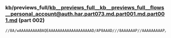 ### kb/previews_full/kb__previews_full__kb__previews_full__flows__personal_account@auth.har.part073.md.part001.md.part001.md (part 002)

```md
//8A/wAAAAAAAAABAQEAAAAAAAAAAAAAAAAAAAD/AP8AAAD///8AAAAAAP//AAAAAAAAAP//AAAAAQAAAAAAAAAAAAAAAAAAAAAAAP8AAAAAAAD//
```

```
